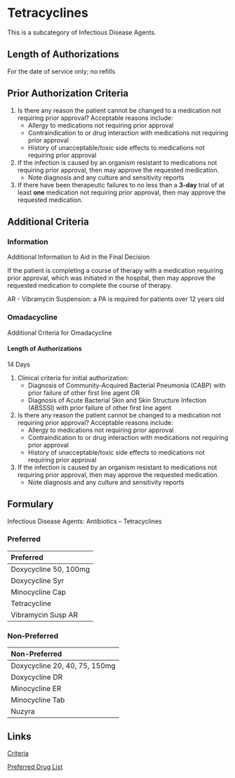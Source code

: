 # Tetracyclines

This is a subcategory of Infectious Disease Agents.

## Length of Authorizations

For the date of service only; no refills

## Prior Authorization Criteria

1.  Is there any reason the patient cannot be changed to a medication not requiring prior approval? Acceptable reasons include:
    -   Allergy to medications not requiring prior approval
    -   Contraindication to or drug interaction with medications not requiring prior approval
    -   History of unacceptable/toxic side effects to medications not requiring prior approval
2.  If the infection is caused by an organism resistant to medications not requiring prior approval, then may approve the requested medication.
    -   Note diagnosis and any culture and sensitivity reports
3.  If there have been therapeutic failures to no less than a **3-day** trial of at least **one** medication not requiring prior approval, then may approve the requested medication.

## Additional Criteria

### Information

Additional Information to Aid in the Final Decision

If the patient is completing a course of therapy with a medication requiring prior approval, which was initiated in the hospital, then may approve the requested medication to complete the course of therapy.

AR - Vibramycin Suspension: a PA is required for patients over 12 years old

### Omadacycline

Additional Criteria for Omadacycline

#### Length of Authorizations

14 Days

1.  Clinical criteria for initial authorization:
    -   Diagnosis of Community-Acquired Bacterial Pneumonia (CABP) with prior failure of other first line agent OR
    -   Diagnosis of Acute Bacterial Skin and Skin Structure Infection (ABSSSI) with prior failure of other first line agent
2.  Is there any reason the patient cannot be changed to a medication not requiring prior approval? Acceptable reasons include:
    -   Allergy to medications not requiring prior approval
    -   Contraindication to or drug interaction with medications not requiring prior approval
    -   History of unacceptable/toxic side effects to medications not requiring prior approval
3.  If the infection is caused by an organism resistant to medications not requiring prior approval, then may approve the requested medication.
    -   Note diagnosis and any culture and sensitivity reports

## Formulary

Infectious Disease Agents: Antibiotics – Tetracyclines

### Preferred

| Preferred             |
| :-------------------- |
| Doxycycline 50, 100mg |
| Doxycycline Syr       |
| Minocycline Cap       |
| Tetracycline          |
| Vibramycin Susp AR    |

### Non-Preferred

| Non-Preferred                 |
| :---------------------------- |
| Doxycycline 20, 40, 75, 150mg |
| Doxycycline DR                |
| Minocycline ER                |
| Minocycline Tab               |
| Nuzyra                        |

## Links

[Criteria](https://pharmacy.medicaid.ohio.gov/sites/default/files/20221001_UPDL_Criteria_APPROVED.pdf#page=77)

[Preferred Drug List](https://pharmacy.medicaid.ohio.gov/sites/default/files/20221001_UPDL_APPROVED_.pdf#page=26)
